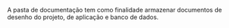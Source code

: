 A pasta de documentação tem como finalidade armazenar documentos de desenho do projeto, de aplicação e banco de dados.

